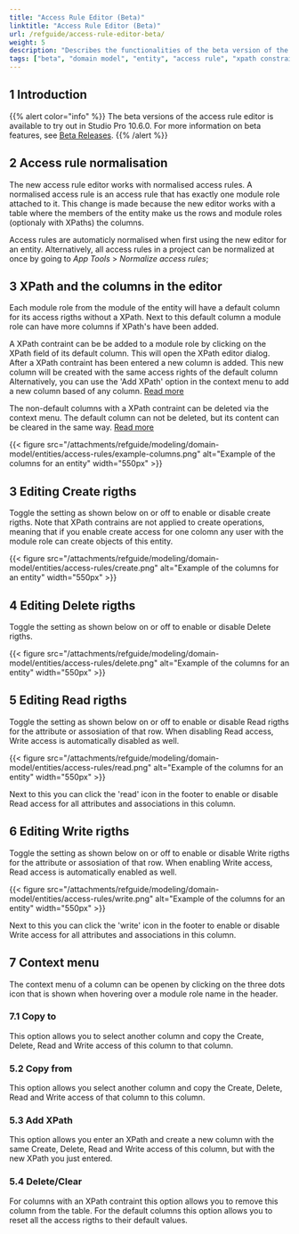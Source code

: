 ```yaml
---
title: "Access Rule Editor (Beta)"
linktitle: "Access Rule Editor (Beta)"
url: /refguide/access-rule-editor-beta/
weight: 5
description: "Describes the functionalities of the beta version of the redesigned access rule editor."
tags: ["beta", "domain model", "entity", "access rule", "xpath constraint", "module role", "studio pro"]
---
```


## 1 Introduction

{{% alert color="info" %}}
The beta versions of the access rule editor is available to try out in Studio Pro 10.6.0. For more information on beta features, see [Beta Releases](/releasenotes/beta-features/).
{{% /alert %}}

## 2 Access rule normalisation

The new access rule editor works with normalised access rules. A normalised access rule is an access rule that has exactly one module role attached to it. This change is made because the new editor works with a table where the members of the entity make us the rows and module roles (optionaly with XPaths) the columns. 

Access rules are automaticly normalised when first using the new editor for an entity. Alternatively, all access rules in a project can be normalized at once by going to *App* *Tools* > *Normalize access rules*;

## 3 XPath and the columns in the editor

Each module role from the module of the entity will have a default column for its access rigths without a XPath. Next to this default column a module role can have more columns if XPath's have been added. 

A XPath contraint can be be added to a module role by clicking on the XPath field of its default column. This will open the XPath editor dialog. After a XPath contraint has been entered a new column is added. This new column will be created with the same access rights of the default column Alternatively, you can use the 'Add XPath' option in the context menu to add a new column based of any column. [Read more](#add-xpath)

The non-default columns with a XPath contraint can be deleted via the context menu. The default column can not be deleted, but its content can be cleared in the same way. [Read more](#delete-clear)

{{< figure src="/attachments/refguide/modeling/domain-model/entities/access-rules/example-columns.png" alt="Example of the columns for an entity" width="550px" >}}

## 3 Editing Create rigths

Toggle the setting as shown below on or off to enable or disable create rigths. Note that XPath contrains are not applied to create operations, meaning that if you enable create access for one colomn any user with the module role can create objects of this entity.

{{< figure src="/attachments/refguide/modeling/domain-model/entities/access-rules/create.png" alt="Example of the columns for an entity" width="550px" >}}

## 4 Editing Delete rigths

Toggle the setting as shown below on or off to enable or disable Delete rigths.

{{< figure src="/attachments/refguide/modeling/domain-model/entities/access-rules/delete.png" alt="Example of the columns for an entity" width="550px" >}}

## 5 Editing Read rigths

Toggle the setting as shown below on or off to enable or disable Read rigths for the attribute or assosiation of that row. When disabling Read access, Write access is automatically disabled as well.

{{< figure src="/attachments/refguide/modeling/domain-model/entities/access-rules/read.png" alt="Example of the columns for an entity" width="550px" >}}

Next to this you can click the 'read' icon in the footer to enable or disable Read access for all attributes and associations in this column.

## 6 Editing Write rigths

Toggle the setting as shown below on or off to enable or disable Write rigths for the attribute or assosiation of that row. When enabling Write access, Read access is automatically enabled as well.

{{< figure src="/attachments/refguide/modeling/domain-model/entities/access-rules/write.png" alt="Example of the columns for an entity" width="550px" >}}

Next to this you can click the 'write' icon in the footer to enable or disable Write access for all attributes and associations in this column.

## 7 Context menu

The context menu of a column can be openen by clicking on the three dots icon that is shown when hovering over a module role name in the header.

### 7.1 Copy to

This option allows you to select another column and copy the Create, Delete, Read and Write access of this column to that column.

### 5.2 Copy from

This option allows you select another column and copy the Create, Delete, Read and Write access of that column to this column.

### 5.3 Add XPath

This option allows you enter an XPath and create a new column with the same Create, Delete, Read and Write access of this column, but with the new XPath you just entered.

### 5.4 Delete/Clear

For columns with an XPath contraint this option allows you to remove this column from the table. For the default columns this option allows you to reset all the access rigths to their default values.
